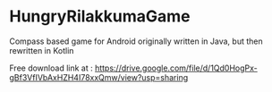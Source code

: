 # HungryRilakkumaGame
Compass based game for Android originally written in Java, but then rewritten in Kotlin

Free download link at : https://drive.google.com/file/d/1Qd0HogPx-gBf3VfIVbAxHZH4I78xxQmw/view?usp=sharing
